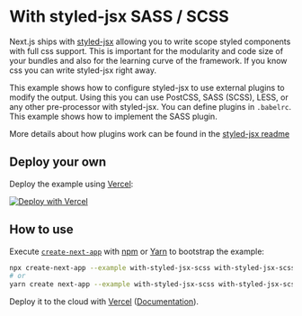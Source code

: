 # With styled-jsx SASS / SCSS

Next.js ships with [styled-jsx](https://github.com/zeit/styled-jsx) allowing you
to write scope styled components with full css support. This is important for
the modularity and code size of your bundles and also for the learning curve of the framework. If you know css you can write styled-jsx right away.

This example shows how to configure styled-jsx to use external plugins to modify the output. Using this you can use PostCSS, SASS (SCSS), LESS, or any other pre-processor with styled-jsx. You can define plugins in `.babelrc`. This example shows how to implement the SASS plugin.

More details about how plugins work can be found in the [styled-jsx readme](https://github.com/zeit/styled-jsx#css-preprocessing-via-plugins)

## Deploy your own

Deploy the example using [Vercel](https://vercel.com):

[![Deploy with Vercel](https://vercel.com/button)](https://vercel.com/new/git/external?repository-url=https://github.com/vercel/next.js/tree/canary/examples/with-styled-jsx-scss&project-name=with-styled-jsx-scss&repository-name=with-styled-jsx-scss)

## How to use

Execute [`create-next-app`](https://github.com/vercel/next.js/tree/canary/packages/create-next-app) with [npm](https://docs.npmjs.com/cli/init) or [Yarn](https://yarnpkg.com/lang/en/docs/cli/create/) to bootstrap the example:

```bash
npx create-next-app --example with-styled-jsx-scss with-styled-jsx-scss-app
# or
yarn create next-app --example with-styled-jsx-scss with-styled-jsx-scss-app
```

Deploy it to the cloud with [Vercel](https://vercel.com/new?utm_source=github&utm_medium=readme&utm_campaign=next-example) ([Documentation](https://nextjs.org/docs/deployment)).
